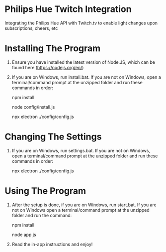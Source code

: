 # Philips Hue Twitch Integration
Integrating the Philips Hue API with Twitch.tv to enable light changes upon subscriptions, cheers, etc

# Installing The Program
1. Ensure you have installed the latest version of Node.JS, which can be found here (https://nodejs.org/en/)
2. If you are on Windows, run install.bat. If you are not on Windows, open a terminal/command prompt at the unzipped folder and run these commands in order:

    npm install
    
    node config/install.js
    
    npx electron ./config/config.js
# Changing The Settings
1. If you are on Windows, run settings.bat. If you are not on Windows, open a terminal/command prompt at the unzipped folder and run these commands in order:
    
    npx electron ./config/config.js
# Using The Program
1. After the setup is done,  if you are on Windows, run start.bat. If you are not on Windows open a terminal/command prompt at the unzipped folder and run the command:

    npm install
    
    node app.js
2. Read the in-app instructions and enjoy!
